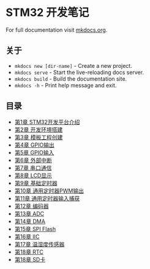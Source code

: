 # STM32 开发笔记

For full documentation visit [mkdocs.org](https://www.mkdocs.org).

## 关于

* `mkdocs new [dir-name]` - Create a new project.
* `mkdocs serve` - Start the live-reloading docs server.
* `mkdocs build` - Build the documentation site.
* `mkdocs -h` - Print help message and exit.

## 目录

  - [第1章 STM32开发平台介绍](01_STM32开发平台介绍.md)
  - [第2章 开发环境搭建](02_开发环境搭建.md)
  - [第3章 模板工程创建](03_模板工程构建.md)
  - [第4章 GPIO输出](04_GPIO_点亮LED.md)
  - [第5章 GPIO输入](05_GPIO_按键输入.md)
  - [第6章 外部中断](06_GPIO_外部中断.md)
  - [第7章 串口通信](01_STM32开发平台介绍.md)
  - [第8章 LCD显示](01_STM32开发平台介绍.md)
  - [第9章 基础定时器](01_STM32开发平台介绍.md)
  - [第10章 通用定时器PWM输出](01_STM32开发平台介绍.md)
  - [第11章 通用定时器输入捕获](01_STM32开发平台介绍.md)
  - [第12章 编码器](01_STM32开发平台介绍.md)
  - [第13章 ADC](01_STM32开发平台介绍.md)
  - [第14章 DMA](01_STM32开发平台介绍.md)
  - [第15章 SPI Flash](01_STM32开发平台介绍.md)
  - [第16章 IIC](01_STM32开发平台介绍.md)
  - [第17章 温湿度传感器](01_STM32开发平台介绍.md)
  - [第18章 RTC](01_STM32开发平台介绍.md)
  - [第18章 SD卡](01_STM32开发平台介绍.md)
